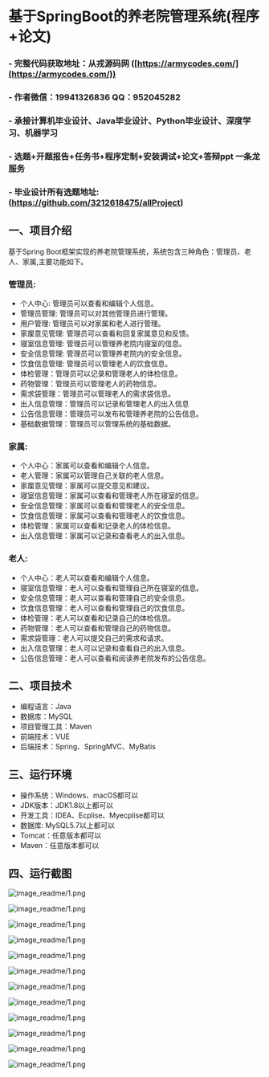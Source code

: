 基于SpringBoot的养老院管理系统(程序+论文)
=
### - 完整代码获取地址：从戎源码网 ([https://armycodes.com/](https://armycodes.com/))
### - 作者微信：19941326836  QQ：952045282 
### - 承接计算机毕业设计、Java毕业设计、Python毕业设计、深度学习、机器学习
### - 选题+开题报告+任务书+程序定制+安装调试+论文+答辩ppt 一条龙服务
### - 毕业设计所有选题地址:(https://github.com/3212618475/allProject)


一、项目介绍
---
基于Spring Boot框架实现的养老院管理系统，系统包含三种角色：管理员、老人、家属,主要功能如下。

### 管理员:
- 个人中心: 管理员可以查看和编辑个人信息。
- 管理员管理: 管理员可以对其他管理员进行管理。
- 用户管理: 管理员可以对家属和老人进行管理。
- 家厘意见管理: 管理员可以查看和回复家属意见和反馈。
- 寝室信息管理: 管理员可以管理养老院内寝室的信息。
- 安全信息管理: 管理员可以管理养老院内的安全信息。
- 饮食信息管理: 管理员可以管理老人的饮食信息。
- 体检管理：管理员可以记录和管理老人的体检信息。
- 药物管理：管理员可以管理老人的药物信息。
- 需求袋管理：管理员可以管理老人的需求袋信息。
- 出入信息管理：管理员可以记录和管理老人的出入信息
- 公告信息管理：管理员可以发布和管理养老院的公告信息。
- 基础数据管理：管理员可以管理系统的基础数据。

### 家属:
- 个人中心：家属可以查看和编辑个人信息。
- 老人管理：家属可以管理自己关联的老人信息。
- 家厘意见管理：家属可以提交意见和建议。
- 寝室信息管理：家属可以查看和管理老人所在寝室的信息。
- 安全信息管理：家属可以查看和管理老人的安全信息。
- 饮食信息管理：家属可以查看和管理老人的饮食信息。
- 体检管理：家属可以查看和记录老人的体检信息。
- 出入信息管理：家属可以记录和查看老人的出入信息。

### 老人:
- 个人中心：老人可以查看和编辑个人信息。
- 寝室信息管理：老人可以查看和管理自己所在寝室的信息。
- 安全信息管理：老人可以查看和管理自己的安全信息。
- 饮食信息管理：老人可以查看和管理自己的饮食信息。
- 体检管理：老人可以查看和记录自己的体检信息。
- 药物管理：老人可以查看和管理自己的药物信息。
- 需求袋管理：老人可以提交自己的需求和请求。
- 出入信息管理：老人可以记录和查看自己的出入信息。
- 公告信息管理：老人可以查看和阅读养老院发布的公告信息。


二、项目技术
---
- 编程语言：Java
- 数据库：MySQL
- 项目管理工具：Maven
- 前端技术：VUE
- 后端技术：Spring、SpringMVC、MyBatis

三、运行环境
---
- 操作系统：Windows、macOS都可以
- JDK版本：JDK1.8以上都可以
- 开发工具：IDEA、Ecplise、Myecplise都可以
- 数据库: MySQL5.7以上都可以
- Tomcat：任意版本都可以
- Maven：任意版本都可以

四、运行截图
---
![image_readme/1.png](https://github.com/jasonlin233-cell/No002NursingHomeManagement/blob/main/image_readme/1.png)

![image_readme/1.png](https://github.com/jasonlin233-cell/No002NursingHomeManagement/blob/main/image_readme/2.png)

![image_readme/1.png](https://github.com/jasonlin233-cell/No002NursingHomeManagement/blob/main/image_readme/3.png)

![image_readme/1.png](https://github.com/jasonlin233-cell/No002NursingHomeManagement/blob/main/image_readme/4.png)

![image_readme/1.png](https://github.com/jasonlin233-cell/No002NursingHomeManagement/blob/main/image_readme/5.png)

![image_readme/1.png](https://github.com/jasonlin233-cell/No002NursingHomeManagement/blob/main/image_readme/6.png)

![image_readme/1.png](https://github.com/jasonlin233-cell/No002NursingHomeManagement/blob/main/image_readme/7.png)

![image_readme/1.png](https://github.com/jasonlin233-cell/No002NursingHomeManagement/blob/main/image_readme/8.png)

![image_readme/1.png](https://github.com/jasonlin233-cell/No002NursingHomeManagement/blob/main/image_readme/9.png)

![image_readme/1.png](https://github.com/jasonlin233-cell/No002NursingHomeManagement/blob/main/image_readme/10.png)

![image_readme/1.png](https://github.com/jasonlin233-cell/No002NursingHomeManagement/blob/main/image_readme/11.png)

![image_readme/1.png](https://github.com/jasonlin233-cell/No002NursingHomeManagement/blob/main/image_readme/12.png)
